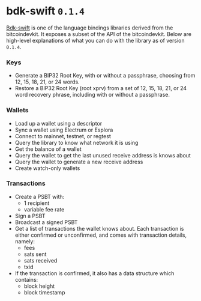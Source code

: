 # bdk-swift `0.1.4`
[Bdk-swift](https://github.com/bitcoindevkit/bdk-swift) is one of the language bindings libraries derived from the bitcoindevkit. It exposes a subset of the API of the bitcoindevkit. Below are high-level explanations of what you can do with the library as of version `0.1.4`. 

### Keys
- Generate a BIP32 Root Key, with or without a passphrase, choosing from 12, 15, 18, 21, or 24 words.
- Restore a BIP32 Root Key (root xprv) from a set of 12, 15, 18, 21, or 24 word recovery phrase, including with or without a passphrase.

### Wallets
- Load up a wallet using a descriptor
- Sync a wallet using Electrum or Esplora
- Connect to mainnet, testnet, or regtest
- Query the library to know what network it is using
- Get the balance of a wallet
- Query the wallet to get the last unused receive address is knows about
- Query the wallet to generate a new receive address
- Create watch-only wallets

### Transactions
- Create a PSBT with: 
  - 1 recipient
  - variable fee rate
- Sign a PSBT
- Broadcast a signed PSBT
- Get a list of transactions the wallet knows about. Each transaction is either confirmed or unconfirmed, and comes with transaction details, namely:
  - fees
  - sats sent
  - sats received
  - txid
 - If the transaction is confirmed, it also has a data structure which contains:
   - block height
   - block timestamp
